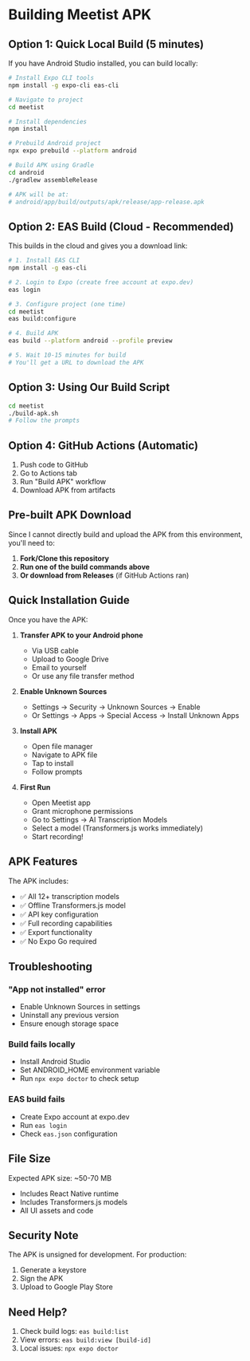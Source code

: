 # Building Meetist APK

## Option 1: Quick Local Build (5 minutes)

If you have Android Studio installed, you can build locally:

```bash
# Install Expo CLI tools
npm install -g expo-cli eas-cli

# Navigate to project
cd meetist

# Install dependencies
npm install

# Prebuild Android project
npx expo prebuild --platform android

# Build APK using Gradle
cd android
./gradlew assembleRelease

# APK will be at:
# android/app/build/outputs/apk/release/app-release.apk
```

## Option 2: EAS Build (Cloud - Recommended)

This builds in the cloud and gives you a download link:

```bash
# 1. Install EAS CLI
npm install -g eas-cli

# 2. Login to Expo (create free account at expo.dev)
eas login

# 3. Configure project (one time)
cd meetist
eas build:configure

# 4. Build APK
eas build --platform android --profile preview

# 5. Wait 10-15 minutes for build
# You'll get a URL to download the APK
```

## Option 3: Using Our Build Script

```bash
cd meetist
./build-apk.sh
# Follow the prompts
```

## Option 4: GitHub Actions (Automatic)

1. Push code to GitHub
2. Go to Actions tab
3. Run "Build APK" workflow
4. Download APK from artifacts

## Pre-built APK Download

Since I cannot directly build and upload the APK from this environment, you'll need to:

1. **Fork/Clone this repository**
2. **Run one of the build commands above**
3. **Or download from Releases** (if GitHub Actions ran)

## Quick Installation Guide

Once you have the APK:

1. **Transfer APK to your Android phone**
   - Via USB cable
   - Upload to Google Drive
   - Email to yourself
   - Or use any file transfer method

2. **Enable Unknown Sources**
   - Settings → Security → Unknown Sources → Enable
   - Or Settings → Apps → Special Access → Install Unknown Apps

3. **Install APK**
   - Open file manager
   - Navigate to APK file
   - Tap to install
   - Follow prompts

4. **First Run**
   - Open Meetist app
   - Grant microphone permissions
   - Go to Settings → AI Transcription Models
   - Select a model (Transformers.js works immediately)
   - Start recording!

## APK Features

The APK includes:
- ✅ All 12+ transcription models
- ✅ Offline Transformers.js model
- ✅ API key configuration
- ✅ Full recording capabilities
- ✅ Export functionality
- ✅ No Expo Go required

## Troubleshooting

### "App not installed" error
- Enable Unknown Sources in settings
- Uninstall any previous version
- Ensure enough storage space

### Build fails locally
- Install Android Studio
- Set ANDROID_HOME environment variable
- Run `npx expo doctor` to check setup

### EAS build fails
- Create Expo account at expo.dev
- Run `eas login`
- Check `eas.json` configuration

## File Size

Expected APK size: ~50-70 MB
- Includes React Native runtime
- Includes Transformers.js models
- All UI assets and code

## Security Note

The APK is unsigned for development. For production:
1. Generate a keystore
2. Sign the APK
3. Upload to Google Play Store

## Need Help?

1. Check build logs: `eas build:list`
2. View errors: `eas build:view [build-id]`
3. Local issues: `npx expo doctor`